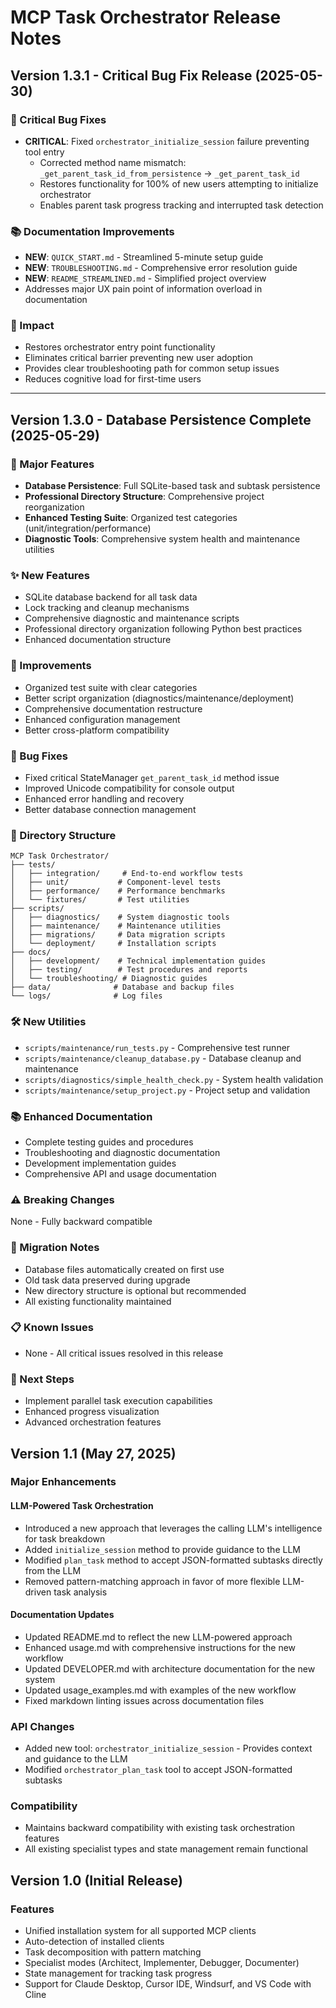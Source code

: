 # MCP Task Orchestrator Release Notes

## Version 1.3.1 - Critical Bug Fix Release (2025-05-30)

### 🐛 Critical Bug Fixes
- **CRITICAL**: Fixed `orchestrator_initialize_session` failure preventing tool entry
  - Corrected method name mismatch: `_get_parent_task_id_from_persistence` → `_get_parent_task_id`
  - Restores functionality for 100% of new users attempting to initialize orchestrator
  - Enables parent task progress tracking and interrupted task detection

### 📚 Documentation Improvements
- **NEW**: `QUICK_START.md` - Streamlined 5-minute setup guide
- **NEW**: `TROUBLESHOOTING.md` - Comprehensive error resolution guide  
- **NEW**: `README_STREAMLINED.md` - Simplified project overview
- Addresses major UX pain point of information overload in documentation

### 🎯 Impact
- Restores orchestrator entry point functionality
- Eliminates critical barrier preventing new user adoption
- Provides clear troubleshooting path for common setup issues
- Reduces cognitive load for first-time users

---

## Version 1.3.0 - Database Persistence Complete (2025-05-29)

### 🎯 Major Features
- **Database Persistence**: Full SQLite-based task and subtask persistence
- **Professional Directory Structure**: Comprehensive project reorganization
- **Enhanced Testing Suite**: Organized test categories (unit/integration/performance)
- **Diagnostic Tools**: Comprehensive system health and maintenance utilities

### ✨ New Features
- SQLite database backend for all task data
- Lock tracking and cleanup mechanisms
- Comprehensive diagnostic and maintenance scripts
- Professional directory organization following Python best practices
- Enhanced documentation structure

### 🔧 Improvements  
- Organized test suite with clear categories
- Better script organization (diagnostics/maintenance/deployment)
- Comprehensive documentation restructure
- Enhanced configuration management
- Better cross-platform compatibility

### 🐛 Bug Fixes
- Fixed critical StateManager `get_parent_task_id` method issue
- Improved Unicode compatibility for console output
- Enhanced error handling and recovery
- Better database connection management

### 📁 Directory Structure
```
MCP Task Orchestrator/
├── tests/
│   ├── integration/     # End-to-end workflow tests
│   ├── unit/           # Component-level tests  
│   ├── performance/    # Performance benchmarks
│   └── fixtures/       # Test utilities
├── scripts/
│   ├── diagnostics/    # System diagnostic tools
│   ├── maintenance/    # Maintenance utilities
│   ├── migrations/     # Data migration scripts
│   └── deployment/     # Installation scripts
├── docs/
│   ├── development/    # Technical implementation guides
│   ├── testing/        # Test procedures and reports
│   └── troubleshooting/ # Diagnostic guides
├── data/              # Database and backup files
└── logs/              # Log files
```

### 🛠️ New Utilities
- `scripts/maintenance/run_tests.py` - Comprehensive test runner
- `scripts/maintenance/cleanup_database.py` - Database cleanup and maintenance
- `scripts/diagnostics/simple_health_check.py` - System health validation
- `scripts/maintenance/setup_project.py` - Project setup and validation

### 📚 Enhanced Documentation
- Complete testing guides and procedures
- Troubleshooting and diagnostic documentation  
- Development implementation guides
- Comprehensive API and usage documentation

### ⚠️ Breaking Changes
None - Fully backward compatible

### 🔄 Migration Notes
- Database files automatically created on first use
- Old task data preserved during upgrade
- New directory structure is optional but recommended
- All existing functionality maintained

### 📋 Known Issues
- None - All critical issues resolved in this release

### 🚀 Next Steps
- Implement parallel task execution capabilities
- Enhanced progress visualization
- Advanced orchestration features

## Version 1.1 (May 27, 2025)

### Major Enhancements

#### LLM-Powered Task Orchestration

- Introduced a new approach that leverages the calling LLM's intelligence for task breakdown
- Added `initialize_session` method to provide guidance to the LLM
- Modified `plan_task` method to accept JSON-formatted subtasks directly from the LLM
- Removed pattern-matching approach in favor of more flexible LLM-driven task analysis

#### Documentation Updates

- Updated README.md to reflect the new LLM-powered approach
- Enhanced usage.md with comprehensive instructions for the new workflow
- Updated DEVELOPER.md with architecture documentation for the new system
- Updated usage_examples.md with examples of the new workflow
- Fixed markdown linting issues across documentation files

### API Changes

- Added new tool: `orchestrator_initialize_session` - Provides context and guidance to the LLM
- Modified `orchestrator_plan_task` tool to accept JSON-formatted subtasks

### Compatibility

- Maintains backward compatibility with existing task orchestration features
- All existing specialist types and state management remain functional

## Version 1.0 (Initial Release)

### Features

- Unified installation system for all supported MCP clients
- Auto-detection of installed clients
- Task decomposition with pattern matching
- Specialist modes (Architect, Implementer, Debugger, Documenter)
- State management for tracking task progress
- Support for Claude Desktop, Cursor IDE, Windsurf, and VS Code with Cline
